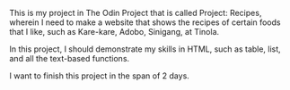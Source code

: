 This is my project in The Odin Project that is called Project: Recipes, wherein I need to make a website that shows the recipes of certain foods that I like, such as Kare-kare, Adobo, Sinigang, at Tinola.

In this project, I should demonstrate my skills in HTML, such as table, list, and all the text-based functions.

I want to finish this project in the span of 2 days.